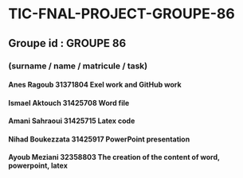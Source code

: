 # TIC-FNAL-PROJECT-GROUPE-86
## Groupe id : GROUPE 86
### (surname / name  / matricule / task)
#### Anes Ragoub 31371804 Exel work and GitHub work
#### Ismael Aktouch 31425708 Word file
#### Amani Sahraoui 31425715 Latex code
#### Nihad Boukezzata 31425917 PowerPoint presentation 
#### Ayoub Meziani 32358803 The creation of the content of word, powerpoint, latex

